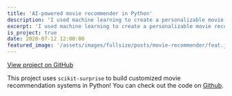 ```yaml
---
title: 'AI-powered movie recommender in Python'
description: 'I used machine learning to create a personalizable movie recommender.'
excerpt: 'I used machine learning to create a personalizable movie recommender.'
is_project: true
date: 2020-07-12 12:00:00
featured_image: '/assets/images/fullsize/posts/movie-recommender/feat.jpg'
---
```


<a href="https://github.com/thomasbreydo/movie-recommender-2" class="button button--medium">View project on GitHub</a>

This project uses `scikit-surprise` to build customized movie recommendation systems in Python!
You can check out the code on [Github](https://github.com/thomasbreydo/movie-recommender-2).
